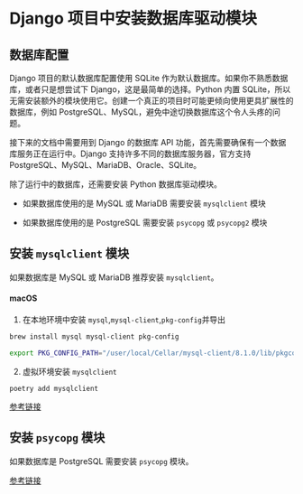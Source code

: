 # Django 项目中安装数据库驱动模块

## 数据库配置

Django 项目的默认数据库配置使用 SQLite 作为默认数据库。如果你不熟悉数据库，或者只是想尝试下 Django，这是最简单的选择。Python 内置 SQLite，所以无需安装额外的模块使用它。创建一个真正的项目时可能更倾向使用更具扩展性的数据库，例如 PostgreSQL、MySQL，避免中途切换数据库这个令人头疼的问题。

接下来的文档中需要用到 Django 的数据库 API 功能，首先需要确保有一个数据库服务正在运行中。Django 支持许多不同的数据库服务器，官方支持 PostgreSQL、MySQL、MariaDB、Oracle、SQLite。

除了运行中的数据库，还需要安装 Python 数据库驱动模块。

- 如果数据库使用的是 MySQL 或 MariaDB 需要安装 `mysqlclient` 模块

- 如果数据库使用的是 PostgreSQL 需要安装 `psycopg` 或 `psycopg2` 模块

## 安装 `mysqlclient` 模块

如果数据库是 MySQL 或 MariaDB 推荐安装 `mysqlclient`。

#### macOS

1. 在本地环境中安装 `mysql`,`mysql-client`,`pkg-config`并导出

```sh
brew install mysql mysql-client pkg-config
```

```sh
export PKG_CONFIG_PATH="/user/local/Cellar/mysql-client/8.1.0/lib/pkgconfig"
```

2. 虚拟环境安装 `mysqlclient`

```
poetry add mysqlclient
```

[参考链接](https://pypi.org/project/mysqlclient/)

## 安装 `psycopg` 模块

如果数据库是 PostgreSQL 需要安装 `psycopg` 模块。

[参考链接](https://www.psycopg.org/psycopg3/docs/basic/install.html)

